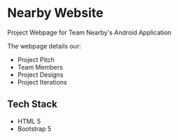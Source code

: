 # Nearby Website

Project Webpage for Team Nearby's Android Application

The webpage details our:
  - Project Pitch
  - Team Members
  - Project Designs
  - Project Iterations

## Tech Stack
- HTML 5
- Bootstrap 5
